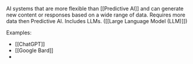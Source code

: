 AI systems that are more flexible than [[Predictive AI]] and can generate new content or responses based on a wide range of data. Requires more data then Predictive AI. 
Includes LLMs. ([[Large Language Model (LLM)]])

Examples: 
* [[ChatGPT]]
* [[Google Bard]]
* 